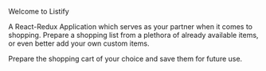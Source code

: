 Welcome to Listify

A React-Redux Application which serves as your partner when it comes to shopping. Prepare a shopping list from a plethora of already available items, or even better add your own custom items.

Prepare the shopping cart of your choice and save them for future use.
